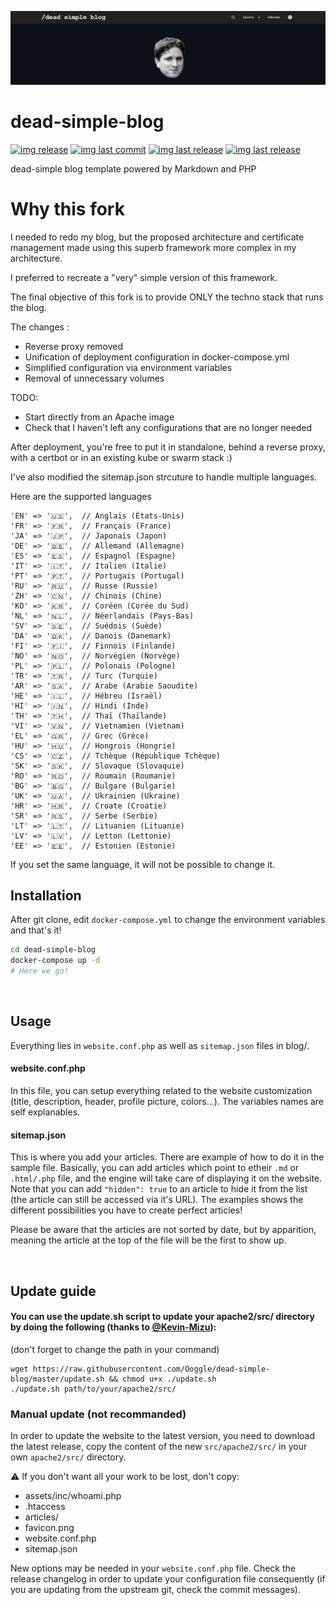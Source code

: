 ![header](images/header.png)

# dead-simple-blog

[![img release](https://img.shields.io/github/commit-activity/m/Ooggle/dead-simple-blog.svg?sanitize=true&color=blue)](#)
[![img last commit](https://img.shields.io/github/last-commit/Ooggle/dead-simple-blog.svg)](#)
[![img last release](https://img.shields.io/github/release/Ooggle/dead-simple-blog.svg?color=red)](#)
[![img last release](https://img.shields.io/twitter/follow/Ooggule.svg?style=social)](https://twitter.com/Ooggule)

dead-simple blog template powered by Markdown and PHP

# Why this fork

I needed to redo my blog, but the proposed architecture and certificate management made using this superb framework more complex in my architecture.

I preferred to recreate a "very" simple version of this framework.

The final objective of this fork is to provide ONLY the techno stack that runs the blog.

The changes :
- Reverse proxy removed
- Unification of deployment configuration in docker-compose.yml
- Simplified configuration via environment variables
- Removal of unnecessary volumes 

TODO:
- Start directly from an Apache image
- Check that I haven't left any configurations that are no longer needed 

After deployment, you're free to put it in standalone, behind a reverse proxy, with a certbot or in an existing kube or swarm stack :)

I've also modified the sitemap.json strcuture to handle multiple languages.

Here are the supported languages 

```
'EN' => '🇺🇸',  // Anglais (États-Unis)
'FR' => '🇫🇷',  // Français (France)
'JA' => '🇯🇵',  // Japonais (Japon)
'DE' => '🇩🇪',  // Allemand (Allemagne)
'ES' => '🇪🇸',  // Espagnol (Espagne)
'IT' => '🇮🇹',  // Italien (Italie)
'PT' => '🇵🇹',  // Portugais (Portugal)
'RU' => '🇷🇺',  // Russe (Russie)
'ZH' => '🇨🇳',  // Chinois (Chine)
'KO' => '🇰🇷',  // Coréen (Corée du Sud)
'NL' => '🇳🇱',  // Néerlandais (Pays-Bas)
'SV' => '🇸🇪',  // Suédois (Suède)
'DA' => '🇩🇰',  // Danois (Danemark)
'FI' => '🇫🇮',  // Finnois (Finlande)
'NO' => '🇳🇴',  // Norvégien (Norvège)
'PL' => '🇵🇱',  // Polonais (Pologne)
'TR' => '🇹🇷',  // Turc (Turquie)
'AR' => '🇸🇦',  // Arabe (Arabie Saoudite)
'HE' => '🇮🇱',  // Hébreu (Israël)
'HI' => '🇮🇳',  // Hindi (Inde)
'TH' => '🇹🇭',  // Thaï (Thaïlande)
'VI' => '🇻🇳',  // Vietnamien (Vietnam)
'EL' => '🇬🇷',  // Grec (Grèce)
'HU' => '🇭🇺',  // Hongrois (Hongrie)
'CS' => '🇨🇿',  // Tchèque (République Tchèque)
'SK' => '🇸🇰',  // Slovaque (Slovaquie)
'RO' => '🇷🇴',  // Roumain (Roumanie)
'BG' => '🇧🇬',  // Bulgare (Bulgarie)
'UK' => '🇺🇦',  // Ukrainien (Ukraine)
'HR' => '🇭🇷',  // Croate (Croatie)
'SR' => '🇷🇸',  // Serbe (Serbie)
'LT' => '🇱🇹',  // Lituanien (Lituanie)
'LV' => '🇱🇻',  // Letton (Lettonie)
'EE' => '🇪🇪',  // Estonien (Estonie)
```

If you set the same language, it will not be possible to change it.

## Installation

After git clone, edit `docker-compose.yml` to change the environment variables and that's it!

```sh
cd dead-simple-blog
docker-compose up -d
# Here we go!
```

<br>

## Usage

Everything lies in `website.conf.php` as well as `sitemap.json` files in blog/.

#### website.conf.php

In this file, you can setup everything related to the website customization (title, description, header, profile picture, colors...). The variables names are self explanables.

#### sitemap.json

This is where you add your articles. There are example of how to do it in the sample file. Basically, you can add articles which point to etheir `.md` or `.html/.php` file, and the engine will take care of displaying it on the website. Note that you can add `"hidden": true` to an article to hide it from the list (the article can still be accessed via it's URL). The examples shows the different possibilities you have to create perfect articles!

Please be aware that the articles are not sorted by date, but by apparition, meaning the article at the top of the file will be the first to show up.

<br>

## Update guide

#### You can use the update.sh script to update your apache2/src/ directory by doing the following (thanks to [@Kevin-Mizu](https://github.com/Kevin-Mizu)):   
(don't forget to change the path in your command)   
```
wget https://raw.githubusercontent.com/Ooggle/dead-simple-blog/master/update.sh && chmod u+x ./update.sh
./update.sh path/to/your/apache2/src/
```

### Manual update (not recommanded)

In order to update the website to the latest version, you need to download the latest release, copy the content of the new `src/apache2/src/` in your own `apache2/src/` directory.

:warning: If you don't want all your work to be lost, don't copy:   
- assets/inc/whoami.php
- .htaccess   
- articles/   
- favicon.png   
- website.conf.php   
- sitemap.json   

New options may be needed in your `website.conf.php` file. Check the release changelog in order to update your configuration file consequently (if you are updating from the upstream git, check the commit messages).
